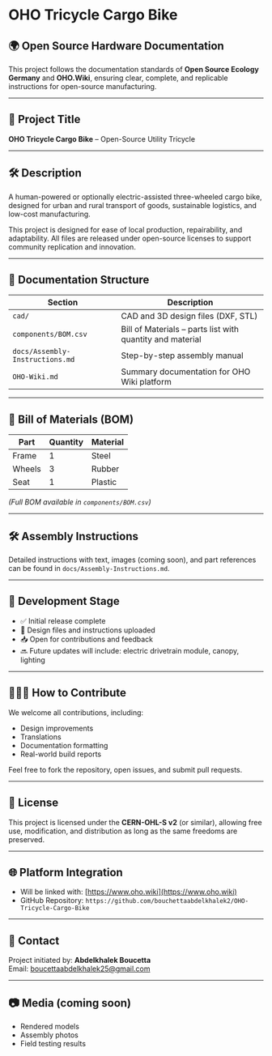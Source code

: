 # OHO Tricycle Cargo Bike

## 🌍 Open Source Hardware Documentation

This project follows the documentation standards of **Open Source Ecology Germany** and **OHO.Wiki**, ensuring clear, complete, and replicable instructions for open-source manufacturing.

---

## 📌 Project Title
**OHO Tricycle Cargo Bike** – Open-Source Utility Tricycle

---

## 🛠️ Description
A human-powered or optionally electric-assisted three-wheeled cargo bike, designed for urban and rural transport of goods, sustainable logistics, and low-cost manufacturing.

This project is designed for ease of local production, repairability, and adaptability. All files are released under open-source licenses to support community replication and innovation.

---

## 🧾 Documentation Structure

| Section | Description |
|--------|-------------|
| `cad/` | CAD and 3D design files (DXF, STL) |
| `components/BOM.csv` | Bill of Materials – parts list with quantity and material |
| `docs/Assembly-Instructions.md` | Step-by-step assembly manual |
| `OHO-Wiki.md` | Summary documentation for OHO Wiki platform |

---

## 🧰 Bill of Materials (BOM)
| Part | Quantity | Material |
|------|----------|----------|
| Frame | 1 | Steel |
| Wheels | 3 | Rubber |
| Seat | 1 | Plastic |

*(Full BOM available in `components/BOM.csv`)*

---

## 🛠️ Assembly Instructions
Detailed instructions with text, images (coming soon), and part references can be found in `docs/Assembly-Instructions.md`.

---

## 🧪 Development Stage
- ✅ Initial release complete
- 🔧 Design files and instructions uploaded
- 📥 Open for contributions and feedback
- 🔜 Future updates will include: electric drivetrain module, canopy, lighting

---

## 🧑‍🤝‍🧑 How to Contribute
We welcome all contributions, including:
- Design improvements
- Translations
- Documentation formatting
- Real-world build reports

Feel free to fork the repository, open issues, and submit pull requests.

---

## 📜 License
This project is licensed under the **CERN-OHL-S v2** (or similar), allowing free use, modification, and distribution as long as the same freedoms are preserved.

---

## 🌐 Platform Integration
- Will be linked with: [https://www.oho.wiki](https://www.oho.wiki)
- GitHub Repository: `https://github.com/bouchettaabdelkhalek2/OHO-Tricycle-Cargo-Bike`

---

## 💬 Contact
Project initiated by: **Abdelkhalek Boucetta**  
Email: boucettaabdelkhalek25@gmail.com

---

## 📷 Media (coming soon)
- Rendered models
- Assembly photos
- Field testing results
